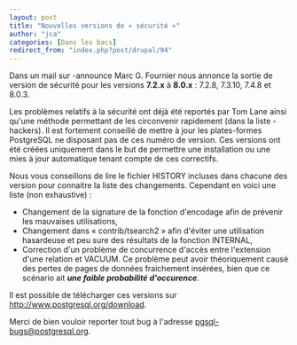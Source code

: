 ```yaml
---
layout: post
title: "Nouvelles versions de « sécurité »"
author: "jca"
categories: [Dans les bacs]
redirect_from: "index.php?post/drupal/94"
---
```





<!--more-->


<p>Dans un mail sur -announce Marc G. Fournier nous annonce la sortie de version de sécurité pour les versions <strong>7.2.x</strong> à <strong>8.0.x</strong> : 7.2.8, 7.3.10, 7.4.8 et 8.0.3.<br />

Les problèmes relatifs à la sécurité ont déjà été reportés par Tom Lane ainsi qu'une méthode permettant de les circonvenir rapidement (dans la liste -hackers). Il est fortement conseillé de mettre à jour les plates-formes PostgreSQL ne disposant pas de ces numéro de version. Ces versions ont été créées uniquement dans le but de permettre une installation ou une mies à jour automatique tenant compte de ces correctifs.<br />

Nous vous conseillons de lire le fichier HISTORY incluses dans chacune des version pour connaitre la liste des changements. Cependant en voici une liste (non exhaustive) :

</p>

<ul>

<li>Changement de la signature de la fonction d'encodage afin de prévenir les mauvaises utilisations,</li>

<li>Changement dans « contrib/tsearch2 » afin d'éviter une utilisation hasardeuse et peu sure des résultats de la fonction INTERNAL,</li>

<li>Correction d'un problème de concurrence d'accès entre l'extension d'une relation et VACUUM. Ce problème peut avoir théoriquement causé des pertes de pages de données fraichement insérées, bien que ce scénario ait <em><strong>une faible probabilité d'occurence</strong></em>.</li>

</ul>

Il est possible de télécharger ces versions sur <a href="http://www.postgresql.org/download">http://www.postgresql.org/download</a>.<br />

Merci de bien vouloir reporter tout bug à l'adresse <a href="mailto:pgsql-bugs@postgresql.org">pgsql-bugs@postgresql.org</a>.